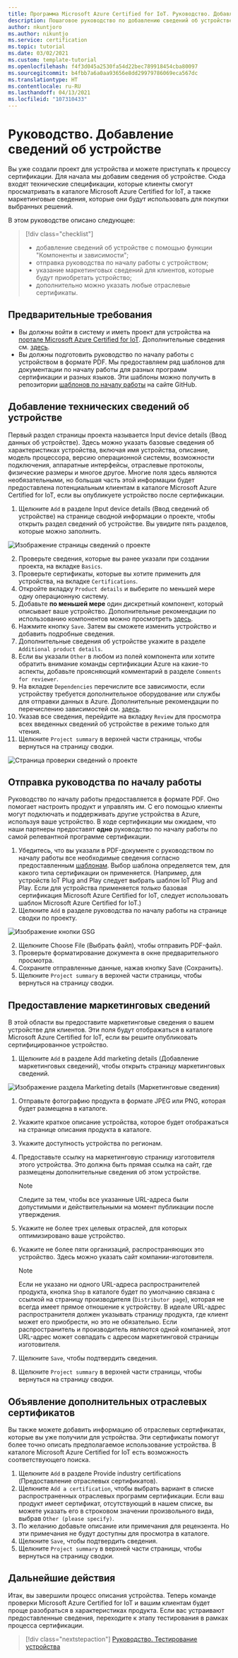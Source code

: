 ```yaml
---
title: Программа Microsoft Azure Certified for IoT. Руководство. Добавление сведений об устройстве
description: Пошаговое руководство по добавлению сведений об устройстве в проект на портале Microsoft Azure Certified for IoT
author: nkuntjoro
ms.author: nikuntjo
ms.service: certification
ms.topic: tutorial
ms.date: 03/02/2021
ms.custom: template-tutorial
ms.openlocfilehash: f4f3d045a2530fa54d22bec789918454cba80097
ms.sourcegitcommit: b4fbb7a6a0aa93656e8dd29979786069eca567dc
ms.translationtype: HT
ms.contentlocale: ru-RU
ms.lasthandoff: 04/13/2021
ms.locfileid: "107310433"
---
```

# <a name="tutorial-add-device-details"></a>Руководство. Добавление сведений об устройстве

Вы уже создали проект для устройства и можете приступать к процессу сертификации. Для начала мы добавим сведения об устройстве. Сюда входят технические спецификации, которые клиенты смогут просматривать в каталоге Microsoft Azure Certified for IoT, а также маркетинговые сведения, которые они будут использовать для покупки выбранных решений.

В этом руководстве описано следующее:

> [!div class="checklist"]
> * добавление сведений об устройстве с помощью функции "Компоненты и зависимости";
> * отправка руководства по началу работы с устройством;
> * указание маркетинговых сведений для клиентов, которые будут приобретать устройство;
> * дополнительно можно указать любые отраслевые сертификаты.

## <a name="prerequisites"></a>Предварительные требования

* Вы должны войти в систему и иметь проект для устройства на [портале Microsoft Azure Certified for IoT](https://certify.azure.com). Дополнительные сведения см. [здесь](tutorial-01-creating-your-project.md).
* Вы должны подготовить руководство по началу работы с устройством в формате PDF. Мы предоставляем ряд шаблонов для документации по началу работы для разных программ сертификации и разных языков. Эти шаблоны можно получить в репозитории [шаблонов по началу работы](https://aka.ms/GSTemplate "Шаблоны документации по началу работы") на сайте GitHub.

## <a name="adding-technical-device-details"></a>Добавление технических сведений об устройстве

Первый раздел страницы проекта называется Input device details (Ввод данных об устройстве). Здесь можно указать базовые сведения об характеристиках устройства, включая имя устройства, описание, модель процессора, версию операционной системы, возможности подключения, аппаратные интерфейсы, отраслевые протоколы, физические размеры и многое другое. Многие поля здесь являются необязательными, но большая часть этой информации будет предоставлена потенциальным клиентам в каталоге Microsoft Azure Certified for IoT, если вы опубликуете устройство после сертификации.

1. Щелкните `Add` в разделе Input device details (Ввод сведений об устройстве) на странице сводной информации о проекте, чтобы открыть раздел сведений об устройстве. Вы увидите пять разделов, которые можно заполнить.

![Изображение страницы сведений о проекте](./media/images/device-details-menu.png)

2. Проверьте сведения, которые вы ранее указали при создании проекта, на вкладке `Basics`.
1. Проверьте сертификаты, которые вы хотите применить для устройства, на вкладке `Certifications`.
1. Откройте вкладку `Product details` и выберите по меньшей мере одну операционную систему.
1. Добавьте **по меньшей мере** один дискретный компонент, который описывает ваше устройство. Дополнительные рекомендации по использованию компонентов можно просмотреть [здесь](how-to-using-the-components-feature.md).
1. Нажмите кнопку `Save`. Затем вы сможете изменить устройство и добавить подробные сведения.
1. Дополнительные сведения об устройстве укажите в разделе `Additional product details`.
1. Если вы указали `Other` в любом из полей компонента или хотите обратить внимание команды сертификации Azure на какие-то аспекты, добавьте проясняющий комментарий в разделе `Comments for reviewer`.
1. На вкладке `Dependencies` перечислите все зависимости, если устройству требуется дополнительное оборудование или службы для отправки данных в Azure. Дополнительные рекомендации по перечислению зависимостей см. [здесь](how-to-indirectly-connected-devices.md).
1. Указав все сведения, перейдите на вкладку `Review` для просмотра всех введенных сведений об устройстве в режиме только для чтения.
1. Щелкните `Project summary` в верхней части страницы, чтобы вернуться на страницу сводки.

![Страница проверки сведений о проекте](./media/images/sample-device-details.png)

## <a name="uploading-a-get-started-guide"></a>Отправка руководства по началу работы

Руководство по началу работы предоставляется в формате PDF. Оно помогает настроить продукт и управлять им. С его помощью клиенты могут подключать и поддерживать другие устройства в Azure, используя ваше устройство. В ходе сертификации мы ожидаем, что наши партнеры предоставят **одно** руководство по началу работы по самой релевантной программе сертификации.

1. Убедитесь, что вы указали в PDF-документе с руководством по началу работы все необходимые сведения согласно предоставленным [шаблонам](https://aka.ms/GSTemplate). Выбор шаблона определяется тем, для какого типа сертификации он применяется. (Например, для устройств IoT Plug and Play следует выбрать шаблон IoT Plug and Play. Если для устройства применяется *только* базовая сертификация Microsoft Azure Certified for IoT, следует использовать шаблон Microsoft Azure Certified for IoT.)
1. Щелкните `Add` в разделе руководства по началу работы на странице сводки по проекту.

![Изображение кнопки GSG](./media/images/gsg-menu.png)

2. Щелкните Choose File (Выбрать файл), чтобы отправить PDF-файл.
1. Проверьте форматирование документа в окне предварительного просмотра.
1. Сохраните отправленные данные, нажав кнопку Save (Сохранить).
1. Щелкните `Project summary` в верхней части страницы, чтобы вернуться на страницу сводки.

## <a name="providing-marketing-details"></a>Предоставление маркетинговых сведений

В этой области вы предоставите маркетинговые сведения о вашем устройстве для клиентов. Эти поля будут отображаться в каталоге Microsoft Azure Certified for IoT, если вы решите опубликовать сертифицированное устройство.

1. Щелкните `Add` в разделе Add marketing details (Добавление маркетинговых сведений), чтобы открыть страницу маркетинговых сведений.

![Изображение раздела Marketing details (Маркетинговые сведения)](./media/images/marketing-details.png)

1. Отправьте фотографию продукта в формате JPEG или PNG, которая будет размещена в каталоге.
1. Укажите краткое описание устройства, которое будет отображаться на странице описания продукта в каталоге.
1. Укажите доступность устройства по регионам.
1. Предоставьте ссылку на маркетинговую страницу изготовителя этого устройства. Это должна быть прямая ссылка на сайт, где размещены дополнительные сведения об этом устройстве.
    > [!Note]
    > Следите за тем, чтобы все указанные URL-адреса были допустимыми и действительными на момент публикации после утверждения.

1. Укажите не более трех целевых отраслей, для которых оптимизировано ваше устройство.
1. Укажите не более пяти организаций, распространяющих это устройство. Здесь можно указать сайт компании-изготовителя.

    > [!Note]
    > Если не указано ни одного URL-адреса распространителей продукта, кнопка `Shop` в каталоге будет по умолчанию связана с ссылкой на страницу производителя (`Distributor page`), которая не всегда имеет прямое отношение к устройству. В идеале URL-адрес распространителя должен указывать страницу продукта, где клиент может его приобрести, но это не обязательно. Если распространитель и производитель являются одной компанией, этот URL-адрес может совпадать с адресом маркетинговой страницы изготовителя.

1. Щелкните `Save`, чтобы подтвердить сведения.
1. Щелкните `Project summary` в верхней части страницы, чтобы вернуться на страницу сводки.

## <a name="declaring-additional-industry-certifications"></a>Объявление дополнительных отраслевых сертификатов

Вы также можете добавить информацию об отраслевых сертификатах, которые вы уже получили для устройства. Эти сертификаты помогут более точно описать предполагаемое использование устройства. В каталоге Microsoft Azure Certified for IoT есть возможность соответствующего поиска.

1. Щелкните `Add` в разделе Provide industry certifications (Предоставление отраслевых сертификатов).
1. Щелкните `Add a certification`, чтобы выбрать вариант в списке распространенных отраслевых программ сертификации. Если ваш продукт имеет сертификат, отсутствующий в нашем списке, вы можете указать его в строковом значении произвольного вида, выбрав `Other (please specify)`.
1. По желанию добавьте описание или примечания для рецензента. Но эти примечания не будут доступны для просмотра в каталоге.
1. Щелкните `Save`, чтобы подтвердить сведения.
1. Щелкните `Project summary` в верхней части страницы, чтобы вернуться на страницу сводки.

## <a name="next-steps"></a>Дальнейшие действия

Итак, вы завершили процесс описания устройства. Теперь команде проверки Microsoft Azure Certified for IoT и вашим клиентам будет проще разобраться в характеристиках продукта. Если вас устраивают предоставленные сведения, переходите к этапу тестирования в рамках процесса сертификации.
> [!div class="nextstepaction"]
> [Руководство. Тестирование устройства](tutorial-03-testing-your-device.md)
